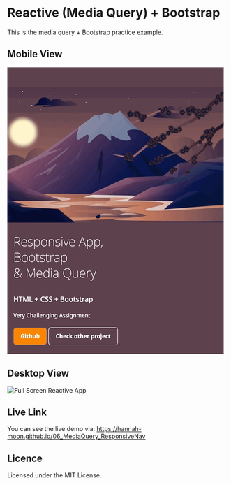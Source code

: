 # Reactive (Media Query) + Bootstrap
This is the media query + Bootstrap practice example. 

## Mobile View
![Mobile Screen Reactive App](Mobile.gif)

## Desktop View
![Full Screen Reactive App](Desktop.gif)


## Live Link
You can see the live demo via: https://hannah-moon.github.io/06_MediaQuery_ResponsiveNav


## Licence
Licensed under the MIT License.
